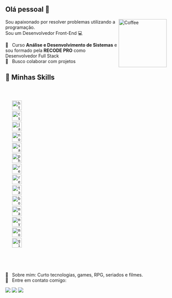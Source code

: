 ## Olá pessoal 👋
<img src="https://i.ibb.co/vJQ7p5c/tea-S.png" min-width="150px" max-width="150px" width="150px" align="right" alt="Coffee">

Sou apaixonado por resolver problemas utilizando a programação.<br/>
Sou um Desenvolvedor Front-End :computer:

 :rocket:  &nbsp; Curso **Análise e Desenvolvimento de Sistemas** e sou formado pela **RECODE PRO** como Desenvolvedor Full Stack
 <br/> :blue_heart: &nbsp; Busco colaborar com projetos 
 
 ## 🚀 Minhas Skills
 <code>
  <div>
   <img height="30" src="https://img.shields.io/badge/HTML5-E34F26?style=for-the-badge&logo=html5&logoColor=white" alt="html"/>
   <img height="30" src="https://img.shields.io/badge/CSS3-1572B6?style=for-the-badge&logo=css3&logoColor=white" alt="css"/>
   <img height="30" src="https://img.shields.io/badge/JavaScript-F7DF1E?style=for-the-badge&logo=javascript&logoColor=black" alt="javascript"/>
   <img height="30" src="https://img.shields.io/badge/Node.js-43853D?style=for-the-badge&logo=node.js&logoColor=white" alt="node js"/>
   <img height="30" src="https://img.shields.io/badge/Sass-CC6699?style=for-the-badge&logo=sass&logoColor=white" alt="sass"/>
   <img height="30" src="https://img.shields.io/badge/PHP-777BB4?style=for-the-badge&logo=php&logoColor=white" alt="php"/>
   <img height="30" src="https://img.shields.io/badge/React-20232A?style=for-the-badge&logo=react&logoColor=61DAFB" alt="react js"/>
   <img height="30" src="https://img.shields.io/badge/React_Native-20232A?style=for-the-badge&logo=react&logoColor=61DAFB" alt="react native"/>
   <img height="30" src="https://img.shields.io/badge/Tailwind_CSS-38B2AC?style=for-the-badge&logo=tailwind-css&logoColor=white" alt="tailwind"/>
   <img height="30" src="https://img.shields.io/badge/Bootstrap-563D7C?style=for-the-badge&logo=bootstrap&logoColor=white" alt="bootstrap"/>
   <img height="30" src="https://img.shields.io/badge/Material--UI-0081CB?style=for-the-badge&logo=material-ui&logoColor=white" alt="material ui"/>
   <img height="30" src="https://img.shields.io/badge/MySQL-00000F?style=for-the-badge&logo=mysql&logoColor=white" alt="mysql"/>
   <img height="30" src="https://img.shields.io/badge/MongoDB-4EA94B?style=for-the-badge&logo=mongodb&logoColor=white" alt="mongodb"/>
   <img height="30" src="https://img.shields.io/badge/Git-F05032?style=for-the-badge&logo=git&logoColor=white" alt="git"/>
  </div>
 </code>
 
 <br/> 💬  &nbsp; Sobre mim: Curto tecnologias, games, RPG, seriados e filmes.
 <br/> :email: &nbsp; Entre em contato comigo:  
 <p align="left">
  <a href="https://www.linkedin.com/in/alexsandro-sm-1q84/" alt="Linkedin">
  <img src="https://img.shields.io/badge/LinkedIn-0077B5?style=for-the-badge&logo=linkedin&logoColor=white" /></a>
 
  <a href="mail:lexordnas@outlook.com" alt="Outlook">
  <img src="https://img.shields.io/badge/Microsoft_Outlook-0078D4?style=for-the-badge&logo=microsoft-outlook&logoColor=white" /></a>

  <a href="https://api.whatsapp.com/send?1=pt_BR&phone=5511969526115" alt="WhatsApp">
  <img src="https://img.shields.io/badge/WhatsApp-25D366?style=for-the-badge&logo=whatsapp&logoColor=white"/></a>
</p>  
